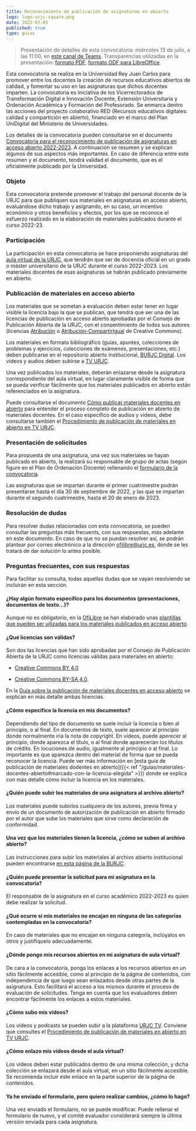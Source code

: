 ```yaml
---
title: Reconocimiento de publicación de asignaturas en abierto
logo: logo-urjc-square.png
date: 2022-07-05
published: true
type: guias
---
```


> Presentación de detalles de esta convocatoria: miércoles 13 de julio, a las 11:00, en [este canal de Teams](https://teams.microsoft.com/l/meetup-join/19%3ameeting_OGEwNDFmMWEtZTRjMy00NDFjLThkNzQtOGU5YzY0NWI3OWJl%40thread.v2/0?context=%7b%22Tid%22%3a%225f84c4ea-370d-4b9e-830c-756f8bf1b51f%22%2c%22Oid%22%3a%22f39a6111-b3eb-43a6-98c0-a4d0f78c6742%22%7d). Transparencias utilizadas en la presentación: [formato PDF](/transpas/convocatoria-asignaturas-abierto/Convocatoria_Asiganturas_Abierto.pdf), [formato ODF para LibreOffice](/transpas/convocatoria-asignaturas-abierto/Convocatoria_Asiganturas_Abierto.odp).

Esta convocatoria se realiza en la Universidad Rey Juan Carlos para promover entre los docentes la creación de recursos educativos abiertos de calidad, y fomentar su uso en las asignaturas que dichos docentes imparten. La convocatoria es iniciativa de los Vicerrectorados de Transformación Digital e Innovación Docente, Extensión Universitaria y Ordenación Académica y Formación del Profesorado. Se enmarca dentro las acciones del proyecto colaborativo RED (Recursos educativos digitales: calidad y compartición en abierto), financiado en el marco del Plan UniDigital del Ministerio de Universidades.

Los detalles de la convocatoria pueden consultarse en el documento [Convocatoria
para el reconocimiento de publicación de asignaturas en acceso abierto 2022-2023](/documentos/convocatoria-asignaturas-abierto-2022-2023.pdf). A continuación se resumen y se explican algunos de sus aspectos más importantes. En caso de diferencia entre este resumen y el documento, tendrá validad el documento, que es el oficialmente publicado por la Universidad.

### Objeto

Esta convocatoria pretende promover el trabajo del personal docente de la URJC para que publiquen sus materiales en asignaturas en acceso abierto, evaluándose dicho trabajo y asignando, en su caso, un incentivo económico y otros beneficios y efectos, por los que se reconoce el esfuerzo realizado en la elaboración de materiales publicados durante el curso 2022-23.

### Participación

La participación en esta convocatoria se hace proponiendo asignaturas del [aula virtual de la URJC](https://aulavirtual.urjc.es), que tendrán que ser de docencia oficial en un grado o máster universitario de la URJC durante el curso 2022-2023. Los materiales docentes de esas asignaturas se habrán publicado previamente en abierto.

### Publicación de materiales en acceso abierto

Los materiales que se sometan a evaluación deben estar tener en lugar visible la licencia bajo la que se publican, que tendrá que ser una de las licencias de publicación en acceso abierto aprobadas por el Consejo de Publicación Abierta de la URJC, con el consentimiento de todos sus autores (licencias [Atribución](https://creativecommons.org/licenses/by/4.0/deed.es) o [Atribución-CompartirIgual](https://creativecommons.org/licenses/by-sa/4.0/deed.es) de Creative Commons).

Los materiales en formato bibliográfico (guías, apuntes, colecciones de problemas y ejercicios, colecciones de exámenes, presentaciones, etc.) deben publicarse en el repositorio abierto institucional, [BURJC Digital](https://burjcdigital.urjc.es). Los vídeos y audios deben subirse a [TV URJC](https://tv.urjc.es/).

Una vez publicados los materiales, deberán enlazarse desde la asignatura correspondiente del aula virtual, en lugar claramente visible de forma que se pueda verificar fácilmente que los materiales publicados en abierto están referenciados en la asignatura. 

Puede consultarse el documento [Cómo publicar materiales docentes en abierto](/guias/materiales-docentes-abierto/) para entender el proceso completo de publicación en abierto de materiales docentes. En el caso específico de audios y videos, debe consultarse también el [Procedimiento de publicación de materiales en abierto en TV URJC](https://infotic.urjc.es/pages/viewpage.action?pageId=154370093).

### Presentación de solicitudes

Para propuesta de una asignatura, una vez sus materiales se hayan publicado en abierto, la realizará su responsable de grupo de actas (según figure en el Plan de Ordenación Docente) rellenando el [formulario de la convocatoria](https://forms.office.com/r/APNK3BMBNY). 

Las asignaturas que se impartan durante el primer cuatrimestre podrán presentarse hasta el día 30 de septiembre de 2022, y las que se impartan durante el segundo cuatrimestre, hasta el 20 de enero de 2023.

### Resolución de dudas

Para resolver dudas relacionadas con esta convocatoria, se pueden consultar las preguntas más frecuents, con sus respuestas, más adelante en este documento. En caso de que no se puedan resolver así, se podrán plantear por correo electrónico a la dirección ofilibre@urjc.es, donde se les tratará de dar solución lo antes posible.

### Preguntas frecuentes, con sus respuestas

Para facilitar su consulta, todas aquellas dudas que se vayan resolviendo se incluirán en esta sección.


#### ¿Hay algún formato específico para los documentos (presentaciones, documentos de texto...)?

Aunque no es obligatorio, en la [OfiLibre](https://ofilibre.urjc.es) se han elaborado unas [plantillas que pueden ser uilizadas para los materiales publicados en acceso abierto](https://ofilibre.urjc.es/guias/plantillas-asignaturas-abierto/).


#### ¿Qué licencias son válidas?

Son dos las licencias que han sido aprobadas por el Consejo de Publicación Abierta de la URJC como licencias válidas para materiales en abierto:

* [Creative Commons BY 4.0](https://creativecommons.org/licenses/by/4.0/deed.es)

* [Creative Commons BY-SA 4.0](https://creativecommons.org/licenses/by-sa/4.0/deed.es).

En la [Guía sobre la publicación de materiales docentes en acceso abierto](/guias/materiales-docentes-abierto/) se explican en más detalle ambas licencias. 


#### ¿Cómo especifico la licencia en mis documentos?

Dependiendo del tipo de documento se suele incluir la licencia o bien al principio, o al final. En documentos de texto, suele aparecer al principio donde normalmente iría la nota de copyright. En vídeos, puede aperecer al principio, donde aparezca el título, o al final donde aparecerían los títulos de crédito. En locuciones de audio, igualmente al principio o al final. Lo importante es que aparezca dentro del material de forma que se pueda reconocer la licencia. Puede ver más información en [esta guía de publicación de materiales dodentes en abierto]({{< ref "/guias/materiales-docentes-abierto#marcado-con-la-licencia-elegida" >}}) donde se explica con más detalle cómo incluir la licencia en los materiales.


#### ¿Quién puede subir los materiales de una asignatura al archivo abierto?

Los materiales puede subirlos cualquiera de los autores, previa firma y envío de un documento de autorización de publicación en abierto firmado por el autor que sube los materiales que sirve como declaración de conformidad.
        

#### Una vez que los materiales tienen la licencia, ¿cómo se suben al archivo abierto?

Las instrucciones para subir los materiales al archivo abierto institucional pueden encontrarse [en esta página de la BURJC](https://burjcdigital.urjc.es/page/howtopublish).

  
#### ¿Quién puede presentar la solicitud para mi asignatura en la convocatoria?

El responsable de la asignatura en el curso académico 2022-2023 es quien debe realizar la solicitud.


#### ¿Qué ocurre si mis materiales no encajan en ninguna de las categorías contempladas en la convocatoria?

En caso de materiales que no encajan en ninguna categoría, inclúyalos en otros y justifiquelo adecuadamente. 


#### ¿Dónde pongo mis recursos abiertos en mi asignatura de aula virtual?

De cara a la convocatoria, ponga los enlaces a los recursos abiertos en un sitio fácilmente accesible, como al principio de la página de contenidos, con independencia de que luego sean enlazados desde otras partes de la asignatura. Esto facilitará el acceso a los mismos durante el proceso de evaluación de solicitudes. Tenga en cuenta que los evaluadores deben encontrar fácilmente los enlaces a estos materiales.
      

#### ¿Cómo subo mis vídeos?

Los vídeos y podcasts se pueden subir a la plataforma [URJC TV](https://tv.urjc.es). Conviene que consultes el [Procedimiento de publicación de materiales en abierto en TV URJC](https://infotic.urjc.es/pages/viewpage.action?pageId=154370093).

#### ¿Cómo enlazo mis vídeos desde el aula virtual? 

Los vídeos deben estar publicados dentro de una misma colección, y dicha colección se enlazará desde el aula virtual, en un sitio fácilmente accesible. Se recomienda incluir este enlace en la parte superior de la página de contenidos. 

#### Ya he enviado el formulario, pero quiero realizar cambios, ¿cómo lo hago?

Una vez enviado el formulario, no se puede modificar. Puede rellenar el formulario de nuevo, y el comité evaluador considerará siempre la última versión enviada para cada asignatura.

